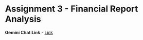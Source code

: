 # Assignment 3 - Financial Report Analysis
**Gemini Chat Link** - [Link](https://g.co/gemini/share/053454382cbb)
